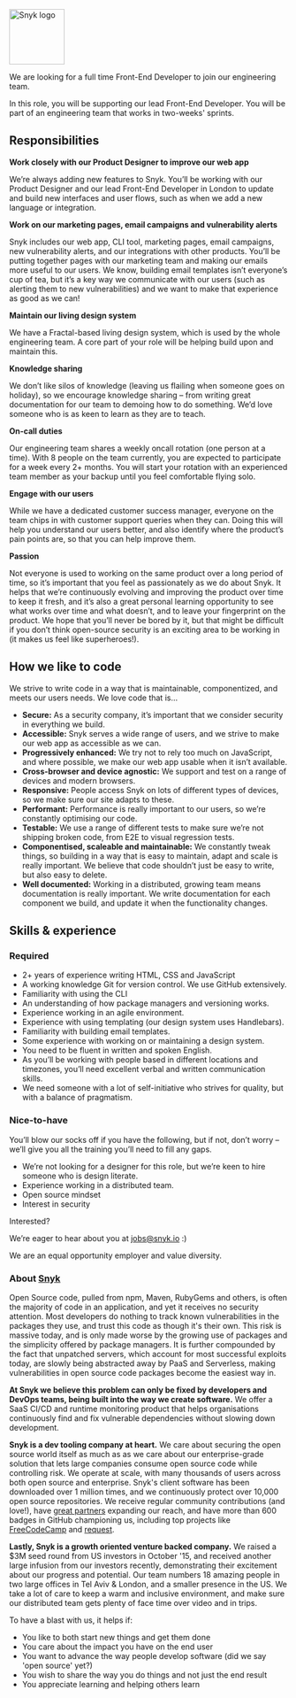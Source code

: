 <img src="https://snyk.io/images/snyk-dog.png" width="100" alt="Snyk logo" />

We are looking for a full time Front-End Developer to join our engineering team.

In this role, you will be supporting our lead Front-End Developer. You will be part of an engineering team that works in two-weeks' sprints.

## Responsibilities
 
**Work closely with our Product Designer to improve our web app**

We’re always adding new features to Snyk. You’ll be working with our Product Designer and our lead Front-End Developer in London to update and build new interfaces and user flows, such as when we add a new language or integration.
 
**Work on our marketing pages, email campaigns and vulnerability alerts**

Snyk includes our web app, CLI tool, marketing pages, email campaigns, new vulnerability alerts, and our integrations with other products. You’ll be putting together pages with our marketing team and making our emails more useful to our users. We know, building email templates isn’t everyone’s cup of tea, but it’s a key way we communicate with our users (such as alerting them to new vulnerabilities) and we want to make that experience as good as we can!
 
**Maintain our living design system**

We have a Fractal-based living design system, which is used by the whole engineering team. A core part of your role will be helping build upon and maintain this.
 
**Knowledge sharing**

We don’t like silos of knowledge (leaving us flailing when someone goes on holiday), so we encourage knowledge sharing – from writing great documentation for our team to demoing how to do something. We’d love someone who is as keen to learn as they are to teach.

**On-call duties**

Our engineering team shares a weekly oncall rotation (one person at a time). With 8 people on the team currently, you are expected to participate for a week every 2+ months. You will start your rotation with an experienced team member as your backup until you feel comfortable flying solo.

**Engage with our users**

While we have a dedicated customer success manager, everyone on the team chips in with customer support queries when they can. Doing this will help you understand our users better, and also identify where the product’s pain points are, so that you can help improve them. 
 
**Passion**

Not everyone is used to working on the same product over a long period of time, so it’s important that you feel as passionately as we do about Snyk. It helps that we’re continuously evolving and improving the product over time to keep it fresh, and it’s also a great personal learning opportunity to see what works over time and what doesn’t, and to leave your fingerprint on the product. We hope that you’ll never be bored by it, but that might be difficult if you don’t think open-source security is an exciting area to be working in (it makes us feel like superheroes!).

## How we like to code

We strive to write code in a way that is maintainable, componentized, and meets our users needs. We love code that is…
 
* **Secure:** As a security company, it’s important that we consider security in everything we build.
* **Accessible:** Snyk serves a wide range of users, and we strive to make our web app as accessible as we can.
* **Progressively enhanced:** We try not to rely too much on JavaScript, and where possible, we make our web app usable when it isn’t available.
* **Cross-browser and device agnostic:** We support and test on a range of devices and modern browsers.
* **Responsive:** People access Snyk on lots of different types of devices, so we make sure our site adapts to these.
* **Performant:** Performance is really important to our users, so we’re constantly optimising our code.
* **Testable:** We use a range of different tests to make sure we’re not shipping broken code, from E2E to visual regression tests.
* **Componentised, scaleable and maintainable:** We constantly tweak things, so building in a way that is easy to maintain, adapt and scale is really important. We believe that code shouldn’t just be easy to write, but also easy to delete.
* **Well documented:** Working in a distributed, growing team means documentation is really important. We write documentation for each component we build, and update it when the functionality changes.

## Skills & experience

### Required

* 2+ years of experience writing HTML, CSS and JavaScript
* A working knowledge Git for version control. We use GitHub extensively.
* Familiarity with using the CLI
* An understanding of how package managers and versioning works.
* Experience working in an agile environment.
* Experience with using templating (our design system uses Handlebars).
* Familiarity with building email templates.
* Some experience with working on or maintaining a design system.
* You need to be fluent in written and spoken English.
* As you’ll be working with people based in different locations and timezones, you’ll need excellent verbal and written communication skills.
* We need someone with a lot of self-initiative who strives for quality, but with a balance of pragmatism.

### Nice-to-have

You’ll blow our socks off if you have the following, but if not, don’t worry – we’ll give you all the training you’ll need to fill any gaps.
 
* We’re not looking for a designer for this role, but we’re keen to hire someone who is design literate.
* Experience working in a distributed team.
* Open source mindset
* Interest in security

Interested?

We’re eager to hear about you at jobs@snyk.io :)

We are an equal opportunity employer and value diversity.

### About [Snyk](https://snyk.io)

Open Source code, pulled from npm, Maven, RubyGems and others, is often the majority of code in an application, and yet it receives no security attention. Most developers do nothing to track known vulnerabilities in the packages they use, and trust this code as though it's their own. This risk is massive today, and is only made worse by the growing use of packages and the simplicity offered by package managers. It is further compounded by the fact that unpatched servers, which account for most successful exploits today, are slowly being abstracted away by PaaS and Serverless, making vulnerabilities in open source code packages become the easiest way in.

**At Snyk we believe this problem can only be fixed by developers and DevOps teams, being built into the way we create software.**
We offer a SaaS CI/CD and runtime monitoring product that helps organisations continuously find and fix vulnerable dependencies without slowing down development.

**Snyk is a dev tooling company at heart.**
We care about securing the open source world itself as much as as we care about our enterprise-grade solution that lets large companies consume open source code while controlling risk. We operate at scale, with many thousands of users across both open source and enterprise. Snyk's client software has been downloaded over 1 million times, and we continuously protect over 10,000 open source repositories. We receive regular community contributions (and love!), have [great partners](https://snyk.io/partners) expanding our reach, and have more than 600 badges in GitHub championing us, including top projects like [FreeCodeCamp](https://github.com/FreeCodeCamp/FreeCodeCamp/) and [request](https://github.com/request/request/).

**Lastly, Snyk is a growth oriented venture backed company.** We raised a $3M seed round from US investors in October '15, and received another large infusion from our investors recently, demonstrating their excitement about our progress and potential.
Our team numbers 18 amazing people in two large offices in Tel Aviv & London, and a smaller presence in the US. We take a lot of care to keep a warm and inclusive environment, and make sure our distributed team gets plenty of face time over video and in trips.

To have a blast with us, it helps if:
* You like to both start new things and get them done
* You care about the impact you have on the end user
* You want to advance the way people develop software (did we say 'open source' yet?)
* You wish to share the way you do things and not just the end result
* You appreciate learning and helping others learn
